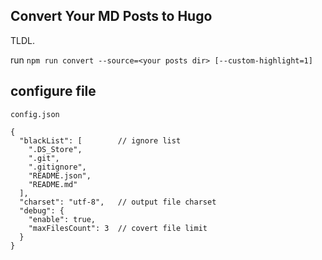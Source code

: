 ## Convert Your MD Posts to Hugo

TLDL.

run `npm run convert --source=<your posts dir> [--custom-highlight=1]`

## configure file


`config.json`

```
{
  "blackList": [        // ignore list
    ".DS_Store",
    ".git",
    ".gitignore",
    "README.json",
    "README.md"
  ],
  "charset": "utf-8",   // output file charset
  "debug": {
    "enable": true,
    "maxFilesCount": 3  // covert file limit
  }
}
```
